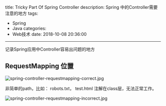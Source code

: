 title: Tricky Part Of Spring Controller
description: Spring 中的Controller需要注意的地方
tags:
  - Spring
  - Java
categories:
  - Web技术
date: 2018-10-08 20:36:00
---

记录Spring应用中Controller容易出问题的地方

## RequestMapping 位置

![spring-controller-requestmapping-correct.jpg](/assets/preimg/Spring-Boot-And-Spring-Cloud/spring-controller-requestmapping-correct.jpg)

非简单的path，比如： robots.txt， test.html 注解在class层，无法正常工作。

![spring-controller-requestmapping-incorrect.jpg](/assets/preimg/Spring-Boot-And-Spring-Cloud/spring-controller-requestmapping-incorrect.jpg)
